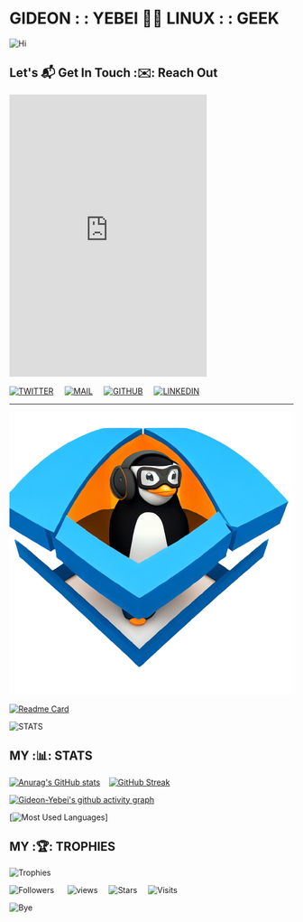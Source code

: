 # GIDEON : : YEBEI 🧑‍💻 LINUX : : GEEK

![Hi](https://readme-typing-svg.herokuapp.com?font=Orbitron&size=40&color=%2379A500&height=67&duration=3000&center=true&lines=%F0%9F%85%B6%F0%9F%86%81%F0%9F%85%B4%F0%9F%85%B4%F0%9F%86%83%F0%9F%85%B8%F0%9F%85%BD%F0%9F%85%B6%F0%9F%86%82)

## Let's 📬 Get In Touch :✉️: Reach Out
<iframe src="https://discord.com/widget?id=1186145742335791154&theme=dark" width="350" height="500" allowtransparency="true" frameborder="0" sandbox="allow-popups allow-popups-to-escape-sandbox allow-same-origin allow-scripts"></iframe>

[![TWITTER](https://img.shields.io/badge/twitter-%231DA1F2.svg?&style=for-the-badge&logo=twitter&logoColor=black)](https://twitter.com/GideonYebei) &nbsp;&nbsp;&nbsp;
[![MAIL](https://img.shields.io/badge/Gmail-D14836?style=for-the-badge&logo=gmail&logoColor=red)](mailto:hk-axl-coder@proton.me) &nbsp;&nbsp;&nbsp;
[![GITHUB](https://img.shields.io/badge/GitHub-100000?style=for-the-badge&logo=github&logoColor=blue)](https://github.com/Gideon-Yebei) &nbsp;&nbsp;&nbsp;
[![LINKEDIN](https://img.shields.io/badge/linkedin-%230077B5.svg?&style=for-the-badge&logo=linkedin&logoColor=white)](https://www.linkedin.com/in/gideon-yebei-9285572a4/)

---

![LINUX : : GEEK](https://github.com/Gideon-Yebei/Gideon-Yebei/blob/main/linux.png)

[![Readme Card](https://github-readme-stats.vercel.app/api/pin/?username=Gideon-Yebei&theme=transparent&repo=MongoDB-JAVA-CLUB-SYSTEM)](https://github.com/Gideon-Yebei/MongoDB-JAVA-CLUB-SYSTEM)

![STATS](https://i.imgur.com/YCw47Dm.gif)

## MY :📊: STATS

<!--https://github.com/anuraghazra/github-readme-stats-->
<!--https://github.com/denvercoder1/github-readme-streak-stats-->
[![Anurag's GitHub stats](https://github-readme-stats.vercel.app/api?username=Gideon-Yebei&theme=transparent&show_icons=true&show=reviews,discussions_started,discussions_answered,prs_merged,prs_merged_percentage)](https://github.com/Gideon-Yebei/github-readme-stats)  &nbsp;&nbsp;
[![GitHub Streak](https://streak-stats.demolab.com/?user=Gideon-Yebei&theme=transparent&currStreakNum=2FD3EB&fire=pink&sideLabels=F00&date_format=[Y.]n.j)](https://git.io/streak-stats)
<!--https://github.com/Ashutosh00710/github-readme-activity-graph-->
[![Gideon-Yebei's github activity graph](https://github-readme-activity-graph.vercel.app/graph?username=Gideon-Yebei&theme=react-dark&custom_title=Gideon%20:%20:%20Yebei%20Github%20Activity%20graph&hide_border=true)](https://github.com/ashutosh00710/github-readme-activity-graph)

[![Most Used Languages](https://camo.githubusercontent.com/14ae1b49b861837c7787f8ba19b5b7349d160bdbc0b90f2184b60789449077f1/68747470733a2f2f6769746875622d726561646d652d73746174732d7472696e69622e76657263656c2e6170702f6170692f746f702d6c616e67732f3f757365726e616d653d7472696e6962267468656d653d6d65726b6f266c61796f75743d636f6d7061637426626f726465725f636f6c6f723d633966663030266c616e67735f636f756e743d36)]

<!--🏆TROPHYGIF-->
<!--![Trophy](https://media.tenor.com/0ENB5HuTH0gAAAAi/trophy-beker.gif)-->

## MY :🏆: TROPHIES

<!--https://github.com/ryo-ma/github-profile-trophy-->
![Trophies](https://github-profile-trophy.vercel.app/?username=Gideon-Yebei&no-bg=true&no-frame=true)

<!---->
![Followers](https://custom-icon-badges.herokuapp.com/github/followers/Gideon-Yebei?color=23960c&labelColor=188207&style=for-the-badge&logo=person-add&label=Followers&logoColor=white) &nbsp;&nbsp;&nbsp;&nbsp;<!--https://github.com/antonkomarev/github-profile-views-counter-->
![views](https://komarev.com/ghpvc/?username=Gideon-Yebei&color=0E9C47&style=for-the-badge)&nbsp;&nbsp;&nbsp;&nbsp;<!-- https://github.com/idealclover/GitHub-Star-Counter-->
![Stars](https://custom-icon-badges.demolab.com/badge/dynamic/json?logo=star&color=55960c&labelColor=488207&label=Stars&style=for-the-badge&query=%24.stars&url=https://api.github-star-counter.workers.dev/user/Gideon-Yebei)&nbsp;&nbsp;&nbsp;&nbsp;
![Visits](https://badges.pufler.dev/visits/Gideon-Yebei/Gideon-Yebei?color=black&logo=github)

![Bye](https://raw.githubusercontent.com/trinib/trinib/a5f17399d881c5651a89bfe4a621014b08346cf0/images/marquee.svg)
